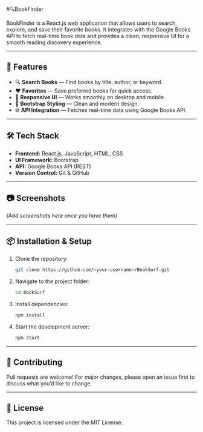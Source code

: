 #🔍BookFinder

BookFinder is a React.js web application that allows users to search, explore, and save their favorite books. It integrates with the Google Books API to fetch real-time book data and provides a clean, responsive UI for a smooth reading discovery experience.

---

## 🚀 Features
- 🔍 **Search Books** — Find books by title, author, or keyword.
- ❤️ **Favorites** — Save preferred books for quick access.
- 📱 **Responsive UI** — Works smoothly on desktop and mobile.
- 🎨 **Bootstrap Styling** — Clean and modern design.
- 🌐 **API Integration** — Fetches real-time data using Google Books API.

---

## 🛠️ Tech Stack
- **Frontend:** React.js, JavaScript, HTML, CSS
- **UI Framework:** Bootstrap
- **API:** Google Books API (REST)
- **Version Control:** Git & GitHub

---

## 📷 Screenshots
*(Add screenshots here once you have them)*

---

## 📦 Installation & Setup
1. Clone the repository:
   ```bash
   git clone https://github.com/<your-username>/BookSurf.git
   ```
2. Navigate to the project folder:
   ```bash
   cd BookSurf
   ```
3. Install dependencies:
   ```bash
   npm install
   ```
4. Start the development server:
   ```bash
   npm start
   ```

---

## 🤝 Contributing
Pull requests are welcome! For major changes, please open an issue first to discuss what you’d like to change.

---

## 📜 License
This project is licensed under the MIT License.

